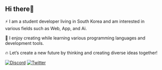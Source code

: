 ## Hi there👋

⚡ I am a student developer living in South Korea and am interested in various fields such as Web, App, and Ai.

🚀 I enjoy creating while learning various programming languages ​​and development tools.

🔥 Let’s create a new future by thinking and creating diverse ideas together!

[![Discord](https://img.shields.io/badge/@rkdhs-5865F2?style=square&logo=discord&logoColor=white)](https://discord.com/users/rkdhs) [![Twitter](https://img.shields.io/badge/@rkdhs220-1DA1F2?style=square&logo=twitter&logoColor=white)](https://twitter.com/rkdhs220)
